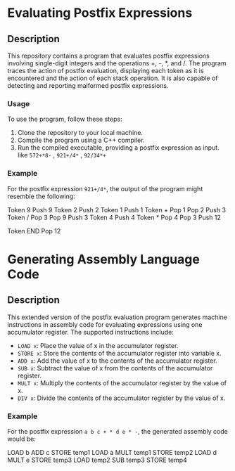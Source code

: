 # Evaluating Postfix Expressions

## Description
This repository contains a program that evaluates postfix expressions involving single-digit integers and the operations +, -, *, and /. The program traces the action of postfix evaluation, displaying each token as it is encountered and the action of each stack operation. It is also capable of detecting and reporting malformed postfix expressions.

### Usage
To use the program, follow these steps:
1. Clone the repository to your local machine.
2. Compile the program using a C++ compiler.
3. Run the compiled executable, providing a postfix expression as input. like `572+*8-` , `921+/4*` , `92/34*+`

### Example
For the postfix expression `921+/4*`, the output of the program might resemble the following:

Token 9      Push 9
Token 2      Push 2
Token 1      Push 1
Token +      Pop  1      Pop  2      Push 3
Token /      Pop  3      Pop  9      Push 3
Token 4      Push 4
Token *      Pop  4      Pop  3      Push 12

Token END      Pop  12



# Generating Assembly Language Code

## Description
This extended version of the postfix evaluation program generates machine instructions in assembly code for evaluating expressions using one accumulator register. The supported instructions include:
- `LOAD x`: Place the value of x in the accumulator register.
- `STORE x`: Store the contents of the accumulator register into variable x.
- `ADD x`: Add the value of x to the contents of the accumulator register.
- `SUB x`: Subtract the value of x from the contents of the accumulator register.
- `MULT x`: Multiply the contents of the accumulator register by the value of x.
- `DIV x`: Divide the contents of the accumulator register by the value of x.

### Example
For the postfix expression `a b c + * d e * -`, the generated assembly code would be:

LOAD b
ADD c
STORE temp1
LOAD a
MULT temp1
STORE temp2
LOAD d
MULT e
STORE temp3
LOAD temp2
SUB temp3
STORE temp4